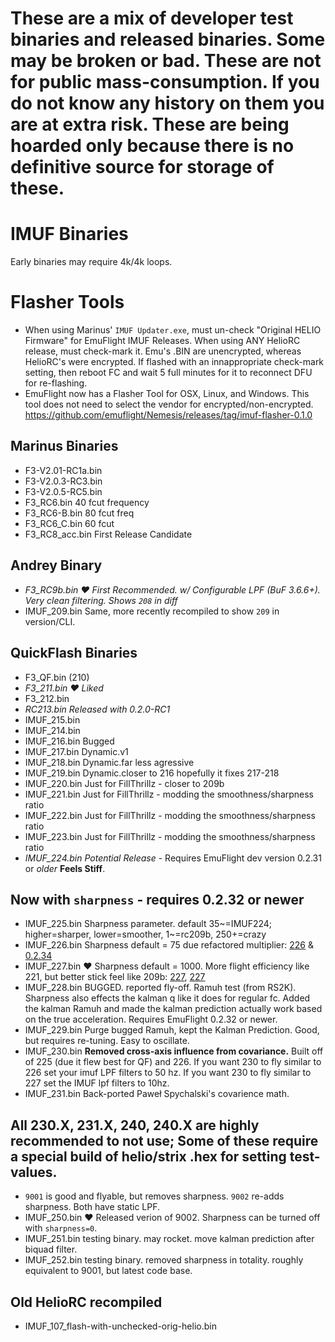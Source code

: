 # These are a mix of developer test binaries and released binaries.  Some may be broken or bad.  These are not for public mass-consumption. If you do not know any history on them you are at extra risk.  These are being hoarded only because there is no definitive source for storage of these.

# IMUF Binaries
Early binaries may require 4k/4k loops.

# Flasher Tools
* When using Marinus' `IMUF Updater.exe`, must un-check "Original HELIO Firmware" for EmuFlight IMUF Releases.  When using ANY HelioRC release, must check-mark it.  Emu's .BIN are unencrypted, whereas HelioRC's were encrypted.  If flashed with an innappropriate check-mark setting, then reboot FC and wait 5 full minutes for it to reconnect DFU for re-flashing.
* EmuFlight now has a Flasher Tool for OSX, Linux, and Windows.  This tool does not need to select the vendor for encrypted/non-encrypted. https://github.com/emuflight/Nemesis/releases/tag/imuf-flasher-0.1.0

## Marinus Binaries
- F3-V2.01-RC1a.bin
- F3-V2.0.3-RC3.bin
- F3-V2.0.5-RC5.bin
- F3_RC6.bin 			40 fcut frequency
- F3_RC6-B.bin 		80 fcut freq
- F3_RC6_C.bin 		60 fcut
- F3_RC8_acc.bin		First Release Candidate

## Andrey Binary
- *_F3_RC9b.bin			❤️ First Recommended. w/ Configurable LPF (BuF 3.6.6+). Very clean filtering. Shows `208` in diff_*
- IMUF_209.bin    Same, more recently recompiled to show `209` in version/CLI.

## QuickFlash Binaries
- F3_QF.bin 			(210)
- *_F3_211.bin		❤️ Liked_*
- F3_212.bin
- *_RC213.bin 			Released with 0.2.0-RC1_*
- IMUF_215.bin
- IMUF_214.bin
- IMUF_216.bin		Bugged
- IMUF_217.bin		Dynamic.v1
- IMUF_218.bin		Dynamic.far less agressive
- IMUF_219.bin		Dynamic.closer to 216 hopefully it fixes 217-218
- IMUF_220.bin    Just for FillThrillz - closer to 209b
- IMUF_221.bin    Just for FillThrillz - modding the smoothness/sharpness ratio
- IMUF_222.bin    Just for FillThrillz - modding  the smoothness/sharpness ratio
- IMUF_223.bin		Just for FillThrillz - modding  the smoothness/sharpness ratio
- *_IMUF_224.bin		Potential Release_*  - Requires EmuFlight dev version 0.2.31 or *older* **Feels Stiff**.

## Now with `sharpness` - requires 0.2.32 or newer
- IMUF_225.bin 		Sharpness parameter. default 35~=IMUF224; higher=sharper, lower=smoother, 1~=rc209b, 250+=crazy
- IMUF_226.bin    Sharpness default = 75 due refactored multiplier: [226](https://github.com/emuflight/imu-f/commit/9780c1137b74abe29defda9b854cfbf4dbafbc2e) & [0.2.34](https://github.com/emuflight/EmuFlight/commit/dbfca3c25c022d1e71c234cc88a2b37393bca2f5)
- IMUF_227.bin    ❤️ Sharpness default = 1000. More flight efficiency like 221, but better stick feel like 209b: [227](https://github.com/emuflight/imu-f/commit/b330fff9d4119b1255e98e1d477e033b3ccf137c), [227](https://github.com/emuflight/imu-f/commit/8547dd9df2daa450c53c2d26eec45b4139acc8c8) 
- IMUF_228.bin		BUGGED. reported fly-off.  Ramuh test (from RS2K). Sharpness also effects the kalman q like it does for regular fc. Added the kalman Ramuh and made the kalman prediction actually work based on the true acceleration. Requires EmuFlight 0.2.32 or newer.
- IMUF_229.bin      Purge bugged Ramuh, kept the Kalman Prediction.  Good, but requires re-tuning.  Easy to oscillate.
- IMUF_230.bin      **Removed cross-axis influence from covariance.** Built off of 225 (due it flew best for QF) and 226. If you want 230 to fly similar to 226 set your imuf LPF filters to 50 hz. If you want 230 to fly similar to 227 set the IMUF lpf filters to 10hz.
- IMUF_231.bin     Back-ported Paweł Spychalski's covarience math.

## All 230.X, 231.X, 240, 240.X are highly recommended to **not** use; Some of these require a special build of helio/strix .hex for setting test-values.

- `9001` is good and flyable, but removes sharpness. `9002` re-adds sharpness.  Both have static LPF.
- IMUF_250.bin    ❤️ Released verion of 9002. Sharpness can be turned off with `sharpness=0`.
- IMUF_251.bin    testing binary. may rocket. move kalman prediction after biquad filter.
- IMUF_252.bin    testing binary. removed sharpness in totality. roughly equivalent to 9001, but latest code base.

## Old HelioRC recompiled
- IMUF_107_flash-with-unchecked-orig-helio.bin
